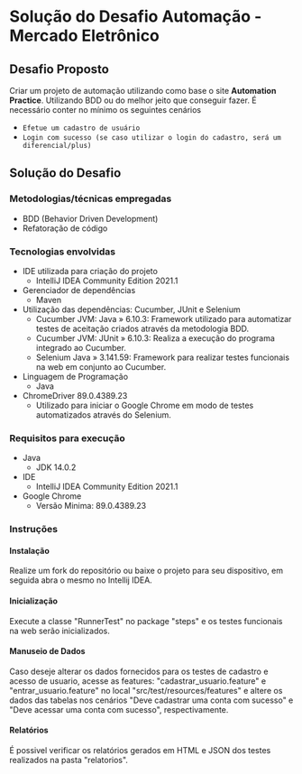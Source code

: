# Solução do Desafio Automação - Mercado Eletrônico

## Desafio Proposto
Criar um projeto de automação utilizando como base o site **Automation Practice**.
Utilizando BDD ou do melhor jeito que conseguir fazer. 
É necessário conter no mínimo os seguintes cenários

* `Efetue um cadastro de usuário`
* `Login com sucesso (se caso utilizar o login do cadastro, será um diferencial/plus)`

## Solução do Desafio
### Metodologias/técnicas empregadas
* BDD (Behavior Driven Development)
* Refatoração de código

### Tecnologias envolvidas
* IDE utilizada para criação do projeto
  * IntelliJ IDEA Community Edition 2021.1
* Gerenciador de dependências
  * Maven
* Utilização das dependências: Cucumber, JUnit e Selenium
  * Cucumber JVM: Java » 6.10.3: Framework utilizado para automatizar testes de aceitação criados através da metodologia BDD.
  * Cucumber JVM: JUnit » 6.10.3: Realiza a execução do programa integrado ao Cucumber.
  * Selenium Java » 3.141.59: Framework para realizar testes funcionais na web em conjunto ao Cucumber.
* Linguagem de Programação
  * Java
* ChromeDriver 89.0.4389.23
  * Utilizado para iniciar o Google Chrome em modo de testes automatizados através do Selenium.

### Requisitos para execução
* Java 
  * JDK 14.0.2
* IDE
  * IntelliJ IDEA Community Edition 2021.1
* Google Chrome
  * Versão Minima: 89.0.4389.23

### Instruções
#### Instalação
Realize um fork do repositório ou baixe o projeto para seu dispositivo, em seguida abra o mesmo no Intellij IDEA.

#### Inicialização
Execute a classe "RunnerTest" no package "steps" e os testes funcionais na web serão inicializados.

#### Manuseio de Dados
Caso deseje alterar os dados fornecidos para os testes de cadastro e acesso de usuario, acesse as features: "cadastrar_usuario.feature" e "entrar_usuario.feature" no local "src/test/resources/features" e altere os dados das tabelas nos cenários "Deve cadastrar uma conta com sucesso" e "Deve acessar uma conta com sucesso", respectivamente.

#### Relatórios
É possivel verificar os relatórios gerados em HTML e JSON dos testes realizados na pasta "relatorios".
